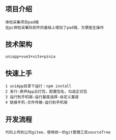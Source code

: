 ## 项目介绍

	体检采集项目pad端
	在pc体检采集阮软件的基础上增加了pad端，方便医生操作

## 技术架构
	uniapp+vue3+vite+pinia

## 快速上手
	1 uniApp目录下运行：npm install
	2 发行-原声App云打包，配置包名，勾选正式包
	3 运行到手机端-运行基座选择-自定义基座
	4 链接手机-文件传输-运行到手机端

## 开发流程

	代码上传到公司gitee，使用统一的git管理工具sourceTree



 